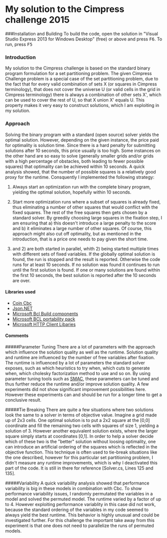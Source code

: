 My solution to the Cimpress challenge 2015
====================================
###Installation and Building
To build the code, open the solution in "Visual Studio Express 2013 for Windows Desktop" (free) or above and press <kbd>F6</kbd>. To run, press <kbd>F5</kbd>

### Introduction
My solution to the Cimpress challenge is based on the standard binary program formulation for a set partitioning problem. The given Cimpress Challenge problem is a special case of the set partitioning problem, due to the fact that for every valid combination of sets X (or squares in Cimpress terminology), that does not cover the universe U (or valid cells in the grid in Cimpress terminology) there is always a combination of other sets X', which can be used to cover the rest of U, so that X union X' equals U. This property makes it very easy to construct solutions, which I am exploiting in my solution.

### Approach
Solving the binary program with a standard (open source) solver yields the optimal solution. However, depending on the given instance, the price paid for optimality is solution time. Since there is a hard penalty for submitting solutions after 10 seconds, this price usually is too high. Some instances on the other hand are so easy to solve (generally smaller grids and/or grids with a high percentage of obstacles, both leading to fewer possible squares) that optimality can be achieved within 10 seconds. A quick analysis showed, that the number of possible squares is a relatively good proxy for the runtime. Consquently I implemented the following strategy:
1) Always start an optimization run with the complete binary program, yielding the optimal solution, hopefully within 10 seconds.
2) Start more optimization runs where a subset of squares is already fixed, thus eliminating a number of other squares that would conflict with the fixed squares. The rest of the free squares then gets chosen by a standard solver. By greedily choosing large squares in the fixation step, I am ensuring that a) this doesn't introduce a large penalty to the score and b) it eliminates a large number of other squares. Of course, this approach might also cut off optimality, but as mentioned in the introduction, that is a price one needs to pay given the short time.

1) and 2) are both started in parallel, whith 2) being started multiple times with different sets of fixed variables. If the globally optimal solution is found, the run is stopped and the result is reported. Otherwise the code runs for at least 10 seconds. If no solution was found it continues to run until the first solution is found. If one or many solutions are found within the first 10 seconds, the best solution is reported after the 10 seconds are over.

#### Libraries used
- [Coin Cbc](https://projects.coin-or.org/Cbc)
- [Json.NET](http://www.newtonsoft.com/json)
- [Microsoft Bcl Build components](http://blogs.msdn.com/b/bclteam/p/bclbuild.aspx)
- [Microsoft BCL portability pack](http://blogs.msdn.com/b/bclteam/p/bclbuild.aspx)
- [Microsoft HTTP Client Libaries](http://blogs.msdn.com/b/bclteam/p/httpclient.aspx) 

#### Comments
#####Parameter Tuning
There are a lot of parameters with the approach which influence the solution quality as well as the runtime. Solution quality and runtime are influenced by the number of free variables after fixation. The runtime is influenced by a lot of parameters the standard solver exposes, such as which heuristics to try when, which cuts to generate when, which cholesky factorization method to use and so on. By using parameter tuning tools such as [SMAC](http://www.cs.ubc.ca/labs/beta/Projects/SMAC/), these parameters can be tuned and thus further reduce the runtime and/or improve solution quality. A few experiments did not show significant improvement possibilities here. However these experiments can and should be run for a longer time to get a conclusive result.

#####Tie Breaking
There are quite a few situations where two solutions look the same to a solver in terms of objective value. Imagine a grid made up of 2x3 cells. One optimal solution is to put a 2x2 square at the [0,0] coordinate and fill the remaining two cells with squares of size 1, yielding a solution of 3. However another equivalent solution exists, where the larger square simply starts at coordinates [0,1]. In order to help a solver decide which of these two is the "better" solution without loosing optimality, one can introduce an artificial ordering of the squares which is reflected in the objective function. This technique is often used to tie-break situations like the one described, however for this particular set partitioning problem, I didn't measure any runtime improvements, which is why I deactivated this part of the code. It is still in there for reference [Solver.cs, Lines 125 and 135].

#####Variability
A quick variability analysis showed that performance variability is big in these models in combination with Cbc. To show performance variability issues, I randomly permutated the variables in a model and solved the permuted model. The runtime varied by a factor of up to 4. However exploiting performance variablity in this case did not work, because the standard ordering of the variables in my code seemed to always yield the best runtime. This behavior is highly unusual and could be investigated further. For this challenge the important take away from this experiment is that one does not need to parallelize the runs of permuted models.